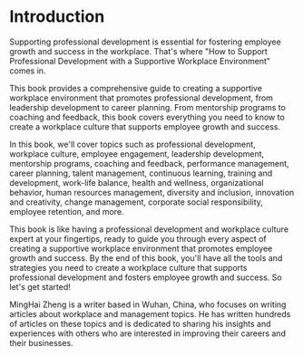# Introduction

Supporting professional development is essential for fostering employee growth and success in the workplace. That's where "How to Support Professional Development with a Supportive Workplace Environment" comes in.

This book provides a comprehensive guide to creating a supportive workplace environment that promotes professional development, from leadership development to career planning. From mentorship programs to coaching and feedback, this book covers everything you need to know to create a workplace culture that supports employee growth and success.

In this book, we'll cover topics such as professional development, workplace culture, employee engagement, leadership development, mentorship programs, coaching and feedback, performance management, career planning, talent management, continuous learning, training and development, work-life balance, health and wellness, organizational behavior, human resources management, diversity and inclusion, innovation and creativity, change management, corporate social responsibility, employee retention, and more.

This book is like having a professional development and workplace culture expert at your fingertips, ready to guide you through every aspect of creating a supportive workplace environment that promotes employee growth and success. By the end of this book, you'll have all the tools and strategies you need to create a workplace culture that supports professional development and fosters employee growth and success. So let's get started!

MingHai Zheng is a writer based in Wuhan, China, who focuses on writing articles about workplace and management topics. He has written hundreds of articles on these topics and is dedicated to sharing his insights and experiences with others who are interested in improving their careers and their businesses.
